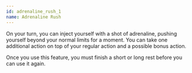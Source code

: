 ```yaml
---
id: adrenaline_rush_1
name: Adrenaline Rush
---
```

On your turn, you can inject yourself with a shot of adrenaline, pushing yourself beyond your normal limits for a moment. 
You can take one additional action on top of your regular action and a possible bonus action.

Once you use this feature, you must finish a short or long rest before you can use it again.